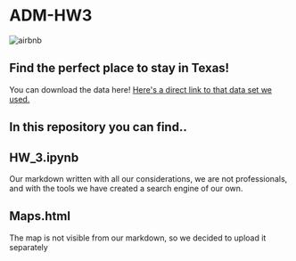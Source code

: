 # ADM-HW3

![airbnb](https://www.google.com/url?sa=i&rct=j&q=&esrc=s&source=images&cd=&cad=rja&uact=8&ved=2ahUKEwimw5zU_O_eAhXRy4UKHYInBU8QjRx6BAgBEAU&url=https%3A%2F%2Fwww.pinterest.com%2Fpin%2F381961612137264529%2F&psig=AOvVaw1kmbzPDMyi4HeTbztG69dE&ust=1543250061735034)
## Find the perfect place to stay in Texas!

You can download the data here! 
[Here's a direct link to that data set we used.](https://www.kaggle.com/PromptCloudHQ/airbnb-property-data-from-texas/downloads/Airbnb_Texas_Rentals.csv/1)


## In this repository you can find..

## HW_3.ipynb 
 
 Our markdown written with all our considerations, we are not professionals, and with the tools we have created a search engine of our own.


## Maps.html

The map is not visible from our markdown, so we decided to upload it separately


